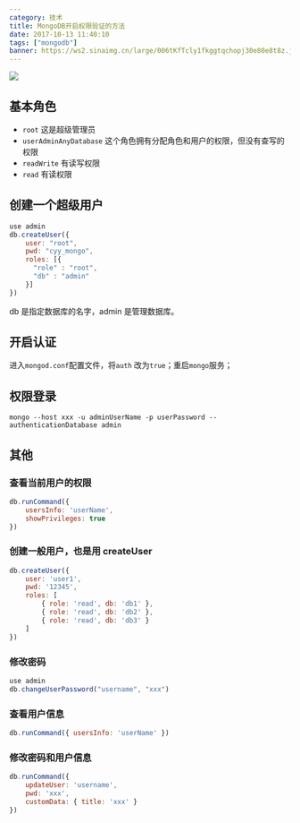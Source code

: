 ```yaml
---
category: 技术
title: MongoDB开启权限验证的方法
date: 2017-10-13 11:40:10
tags: ["mongodb"]
banner: https://ws2.sinaimg.cn/large/006tKfTcly1fkggtqchopj30e80e8t8z.jpg
---
```


![](https://ws2.sinaimg.cn/large/006tKfTcly1fkggtqchopj30e80e8t8z.jpg)

## 基本角色

*   `root` 这是超级管理员
*   `userAdminAnyDatabase` 这个角色拥有分配角色和用户的权限，但没有查写的权限
*   `readWrite` 有读写权限
*   `read` 有读权限

## 创建一个超级用户

```js
use admin
db.createUser({
    user: "root",
    pwd: "cyy_mongo",
    roles: [{
      "role" : "root",
      "db" : "admin"
    }]
})
```

<!--more-->

db 是指定数据库的名字，admin 是管理数据库。

## 开启认证

进入`mongod.conf`配置文件，将`auth` 改为`true`；重启`mongo`服务；

## 权限登录

```
mongo --host xxx -u adminUserName -p userPassword --authenticationDatabase admin
```

## 其他

### 查看当前用户的权限

```js
db.runCommand({
    usersInfo: 'userName',
    showPrivileges: true
})
```

### 创建一般用户，也是用 createUser

```js
db.createUser({
    user: 'user1',
    pwd: '12345',
    roles: [
        { role: 'read', db: 'db1' },
        { role: 'read', db: 'db2' },
        { role: 'read', db: 'db3' }
    ]
})
```

### 修改密码

```js
use admin
db.changeUserPassword("username", "xxx")
```

### 查看用户信息

```js
db.runCommand({ usersInfo: 'userName' })
```

### 修改密码和用户信息

```js
db.runCommand({
    updateUser: 'username',
    pwd: 'xxx',
    customData: { title: 'xxx' }
})
```
